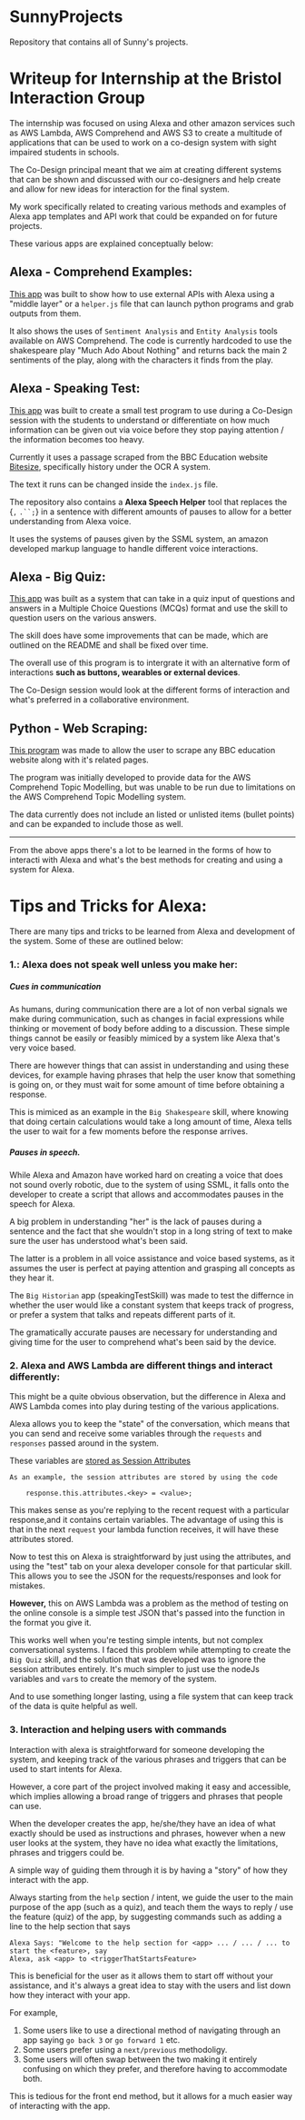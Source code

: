 # SunnyProjects
Repository that contains all of Sunny's projects.


# Writeup for Internship at the Bristol Interaction Group

The internship was focused on using Alexa and other amazon services such as AWS Lambda, AWS Comprehend and AWS S3 to create a multitude of applications that can be used to work on a co-design
system with sight impaired students in schools.

The Co-Design principal meant that we aim at creating different systems that can be shown and discussed with our co-designers and help create and allow for new ideas for interaction for the final system.

My work specifically related to creating various methods and examples of Alexa app templates and API work that could be expanded on for future projects.

These various apps are explained conceptually below:

## Alexa - Comprehend Examples:

[This app](https://github.com/sunnyMiglani/AlexaTestSkill) was built to show how to use external APIs with Alexa using a "middle layer" or a `helper.js` file that can launch python programs and grab outputs from them.

It also shows the uses of `Sentiment Analysis` and `Entity Analysis` tools available on AWS Comprehend. The code is currently hardcoded to use the shakespeare play "Much Ado About Nothing" and returns back the main 2 sentiments of the play, along with the characters it finds from the play.

## Alexa - Speaking Test:

[This app](https://github.com/sunnyMiglani/AlexaSpeakingTest) was built to create a small test program to use during a Co-Design session with the students to understand or differentiate on how much information can be given out via voice before they stop paying attention / the information becomes too heavy.

Currently it uses a passage scraped from the BBC Education website [Bitesize](https://www.bbc.com/education/levels/z98jmp3), specifically history under the OCR A system.

The text it runs can be changed inside the `index.js` file.

The repository also contains a **Alexa Speech Helper** tool that replaces the {`,` `.``;`} in a sentence with different amounts of pauses to allow for a better understanding from Alexa voice.

It uses the systems of pauses given by the SSML system, an amazon developed markup language to handle different voice interactions.

## Alexa - Big Quiz:

[This app](https://github.com/sunnyMiglani/AlexaBigQuizMaster) was built as a system that can take in a quiz input of questions and answers in a Multiple Choice Questions (MCQs) format and use the skill to question users on the various answers.

The skill does have some improvements that can be made, which are outlined on the README and shall be fixed over time.

The overall use of this program is to intergrate it with an alternative form of interactions **such as buttons, wearables or external devices**. 

The Co-Design session would look at the different forms of interaction and what's preferred in a collaborative environment.

## Python - Web Scraping:

[This program](https://github.com/sunnyMiglani/WebScrapingTest) was made to allow the user to scrape any BBC education website along with it's related pages.

The program was initially developed to provide data for the AWS Comprehend Topic Modelling, but was unable to be run due to limitations on the AWS Comprehend Topic Modelling system.

The data currently does not include an listed or unlisted items (bullet points) and can be expanded to include those as well. 

--- 
From the above apps there's a lot to be learned in the forms of how to interacti with Alexa and what's the best methods for creating and using a system for Alexa.


# Tips and Tricks for Alexa:

There are many tips and tricks to be learned from Alexa and development of the system. Some of these are outlined below:

### 1.: Alexa does not speak well unless you make her:
##### Cues in communication
As humans, during communication there are a lot of non verbal signals we make during communication, such as changes in facial expressions while thinking or movement of body before adding to a discussion. These simple things cannot be easily or feasibly mimiced by a system like Alexa that's very voice based.

There are however things that can assist in understanding and using these devices, for example having phrases that help the user know that something is going on, or they must wait for some amount of time before obtaining a response.

This is mimiced as an example in the `Big Shakespeare` skill, where knowing that doing certain calculations would take a long amount of time, Alexa tells the user to wait for a few moments before the response arrives.

##### Pauses in speech.
While Alexa and Amazon have worked hard on creating a voice that does not sound overly robotic, due to the system of using SSML, it falls onto the developer to create a script that allows and accommodates pauses in the speech for Alexa.

A big problem in understanding "her" is the lack of pauses during a sentence and the fact that she wouldn't stop in a long string of text to make sure the user has understood what's been said.

The latter is a problem in all voice assistance and voice based systems, as it assumes the user is perfect at paying attention and grasping all concepts as they hear it. 

The `Big Historian` app (speakingTestSkill) was made to test the differnce in whether the user would like a constant system that keeps track of progress, or prefer a system that talks and repeats different parts of it.

The gramatically accurate pauses are necessary for understanding and giving time for the user to comprehend what's been said by the device.
 
### 2. Alexa and AWS Lambda are different things and interact differently:
This might be a quite obvious observation, but the difference in Alexa and AWS Lambda comes into play during testing of the various applications.

Alexa allows you to keep the "state" of the conversation, which means that you can send and receive some variables through the `requests` and `responses` passed around in the system.

These variables are [stored as Session Attributes](https://developer.amazon.com/blogs/alexa/post/2279543b-ed7b-48b4-a3aa-d273f7aab609/alexa-skill-recipe-using-session-attributes-to-enable-repeat-responses)

```
As an example, the session attributes are stored by using the code

    response.this.attributes.<key> = <value>;
```

This makes sense as you're replying to the recent request with a particular response,and it contains certain variables. The advantage of using this is that in the next `request` your lambda function receives, it will have these attributes stored.

Now to test this on Alexa is straightforward by just using the attributes, and using the "test" tab on your alexa developer console for that particular skill. This allows you to see the JSON for the requests/responses and look for mistakes.

**However,** this on AWS Lambda was a problem as the method of testing on the online console is a simple test JSON that's passed into the function in the format you give it.

This works well when you're testing simple intents, but not complex conversational systems.
I faced this problem while attempting to create the `Big Quiz` skill, and the solution that was developed was to ignore the session attributes entirely. It's much simpler to just use the nodeJs variables and `var`s to create the memory of the system.

And to use something longer lasting, using a file system that can keep track of the data is quite helpful as well.

### 3. Interaction and helping users with commands
Interaction with alexa is straightforward for someone developing the system, and keeping track of the various phrases and  triggers that can be used to start intents for Alexa.

However, a core part of the project involved making it easy and accessible, which implies allowing a broad range of triggers and phrases that people can use.

When the developer creates the app, he/she/they have an idea of what exactly should be used as instructions and phrases, however when a new user looks at the system, they have no idea what exactly the limitations, phrases and triggers could be.

A simple way of guiding them through it is by having a "story" of how they interact with the app.

Always starting from the  `help` section / intent, we guide the user to the main purpose of the app (such as a quiz), and teach them the ways to reply / use the feature (quiz) of the app, by suggesting commands such as adding a line to the help section that says

```
Alexa Says: "Welcome to the help section for <app> ... / ... / ... to start the <feature>, say 
Alexa, ask <app> to <triggerThatStartsFeature>

```
This is beneficial for the user as it allows them to start off without your assistance, and it's always a great idea to stay with the users and list down how they interact with your app.

For example,
1. Some users like to use a directional method of navigating through an app saying `go back 3` or `go forward 1` etc. 
2. Some users prefer using a `next/previous` methodoligy.
3. Some users will often swap between the two making it entirely confusing on which they prefer, and therefore having to accommodate both.

This is tedious for the front end method, but it allows for a much easier way of interacting with the app.
